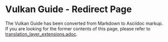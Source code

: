 # Vulkan Guide - Redirect Page

The Vulkan  Guide has been converted from Markdown to Asciidoc markup. If you are looking for the former contents of this page, please refer to [translation_layer_extensions.adoc](./translation_layer_extensions.adoc).
